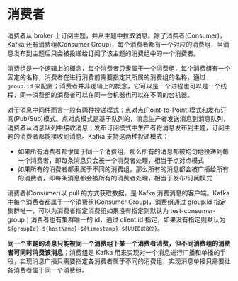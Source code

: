 # 消费者
消费者从 broker 上订阅主题，并从主题中拉取消息。除了消费者(Consumer)，Kafka 还有消费组(Consumer Group)，每个消费者都有一个对应的消费组，当消息发布到主题后只会被投递给订阅了该主题的消费组中的一个消费者。

消费组是一个逻辑上的概念，每个消费者只隶属于一个消费组，每个消费组有一个固定的名称，消费者在进行消费前需要指定其所属的消费组的名称，通过 ```group.id``` 来配置；消费者并非逻辑上的概念，它可以是一个进程也可以是一个线程，同一消费组的消费者可以在同一台机器也可以在不同的台机器。

对于消息中间件而言一般有两种投递模式：点对点(Point-to-Point)模式和发布订阅(Pub/Sub)模式。点对点模式是基于队列的，消息生产者发送消息到消息队列，消费者从消息队列中接收消息；发布订阅模式中生产者将消息发布到主题，订阅主题的消费者都能接收到消息。Kafka 支持这两种投递模式：

- 如果所有消费者都隶属于同一个消费组，那么所有的消息都被均匀地投递到每一个消费者，即每条消息只会被一个消费者处理，相当于点对点模式
- 如果所有的消费者都隶属于不同的消费组，那么所有的消息都会被广播给所有的消费者，即每条消息都会被所有的消费者处理，相当于发布/订阅模式


消费者(Consumer)以 pull 的方式获取数据，是 Kafka 消费消息的客户端。Kafka 中每个消费者都属于一个消费组(Consumer Group)，消费组通过 group.id 指定集群唯一，可以为消费者指定消费组如果没有指定则默认为 test-consumer-group；消费者也有集群唯一的 id，通过 client.id 指定，如果没有指定则默认为 ```${groupId}-${hostName}-${timestamp}-${UUID前8位}```。

**同一个主题的消息只能被同一个消费组下某一个消费者消费，但不同消费组的消费者可同时消费该消息**；消费组是 Kafka 用来实现对一个消息进行广播和单播的手段，实现消息广播只需要指定各消费者属于不同的消费组，实现消息单播只需要让各消费者属于同一个消费组。